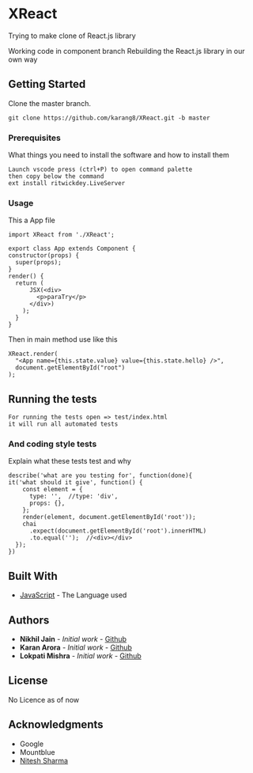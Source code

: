 # XReact

Trying to make clone of React.js library

Working code in component branch
Rebuilding the React.js library in our own way

## Getting Started

Clone the master branch.

```
git clone https://github.com/karang8/XReact.git -b master
```

### Prerequisites

What things you need to install the software and how to install them

```
Launch vscode press (ctrl+P) to open command palette
then copy below the command
ext install ritwickdey.LiveServer
```

### Usage

This a App file

```
import XReact from './XReact';

export class App extends Component {
constructor(props) {
  super(props);
}
render() {
  return (
      JSX(<div>
        <p>paraTry</p>
      </div>)
    );
  }
}
```

Then in main method use like this

```
XReact.render(
  "<App name={this.state.value} value={this.state.hello} />",
  document.getElementById("root")
);
```

## Running the tests

```
For running the tests open => test/index.html
it will run all automated tests
```

### And coding style tests

Explain what these tests test and why

```
describe('what are you testing for', function(done){
it('what should it give', function() {
    const element = {
      type: '',  //type: 'div',
      props: {},
    };
    render(element, document.getElementById('root'));
    chai
      .expect(document.getElementById('root').innerHTML)
      .to.equal('');  //<div></div>
  });
})
```


## Built With

- [JavaScript](https://developer.mozilla.org/en-US/docs/Web/JavaScript) - The Language used

## Authors

- **Nikhil Jain** - _Initial work_ - [Github](https://github.com/nikhilja1n)
- **Karan Arora** - _Initial work_ - [Github](https://github.com/karang8)
- **Lokpati Mishra** - _Initial work_ - [Github](https://github.com/lokpatimishra)

## License

No Licence as of now

## Acknowledgments

- Google
- Mountblue
- [Nitesh Sharma]()
